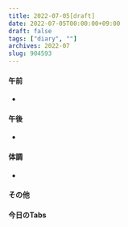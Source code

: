 ```yaml
---
title: 2022-07-05[draft]
date: 2022-07-05T00:00:00+09:00
draft: false
tags: ["diary", ""]
archives: 2022-07
slug: 904593
---
```

#### 午前
- 
#### 午後
- 
#### 体調
- 
#### その他
#### 今日のTabs